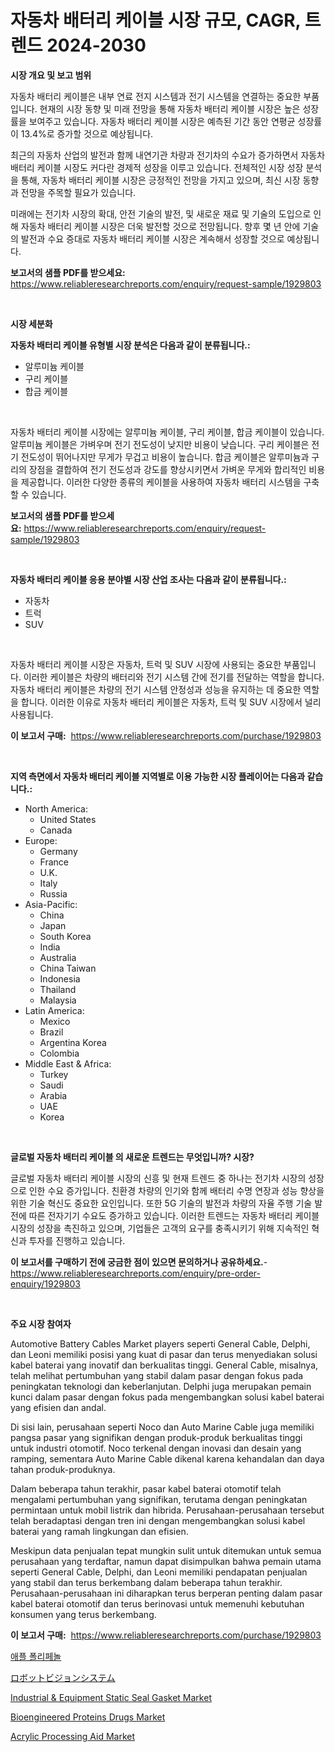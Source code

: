 <p><h1>자동차 배터리 케이블 시장 규모, CAGR, 트렌드 2024-2030</h1></p><p><strong>시장 개요 및 보고 범위</strong></p>
<p><p>자동차 배터리 케이블은 내부 연료 전지 시스템과 전기 시스템을 연결하는 중요한 부품입니다. 현재의 시장 동향 및 미래 전망을 통해 자동차 배터리 케이블 시장은 높은 성장률을 보여주고 있습니다. 자동차 배터리 케이블 시장은 예측된 기간 동안 연평균 성장률이 13.4%로 증가할 것으로 예상됩니다. </p><p>최근의 자동차 산업의 발전과 함께 내연기관 차량과 전기차의 수요가 증가하면서 자동차 배터리 케이블 시장도 커다란 경제적 성장을 이루고 있습니다. 전체적인 시장 성장 분석을 통해, 자동차 배터리 케이블 시장은 긍정적인 전망을 가지고 있으며, 최신 시장 동향과 전망을 주목할 필요가 있습니다. </p><p>미래에는 전기차 시장의 확대, 안전 기술의 발전, 및 새로운 재료 및 기술의 도입으로 인해 자동차 배터리 케이블 시장은 더욱 발전할 것으로 전망됩니다. 향후 몇 년 안에 기술의 발전과 수요 증대로 자동차 배터리 케이블 시장은 계속해서 성장할 것으로 예상됩니다.</p></p>
<p><strong>보고서의 샘플 PDF를 받으세요:</strong> <a href="https://www.reliableresearchreports.com/enquiry/request-sample/1929803">https://www.reliableresearchreports.com/enquiry/request-sample/1929803</a></p>
<p>&nbsp;</p>
<p><strong>시장 세분화</strong></p>
<p><strong>자동차 배터리 케이블 유형별 시장 분석은 다음과 같이 분류됩니다.:</strong></p>
<p><ul><li>알루미늄 케이블</li><li>구리 케이블</li><li>합금 케이블</li></ul></p>
<p>&nbsp;</p>
<p><p>자동차 배터리 케이블 시장에는 알루미늄 케이블, 구리 케이블, 합금 케이블이 있습니다. 알루미늄 케이블은 가벼우며 전기 전도성이 낮지만 비용이 낮습니다. 구리 케이블은 전기 전도성이 뛰어나지만 무게가 무겁고 비용이 높습니다. 합금 케이블은 알루미늄과 구리의 장점을 결합하여 전기 전도성과 강도를 향상시키면서 가벼운 무게와 합리적인 비용을 제공합니다. 이러한 다양한 종류의 케이블을 사용하여 자동차 배터리 시스템을 구축할 수 있습니다.</p></p>
<p><strong>보고서의 샘플 PDF를 받으세요:</strong>&nbsp;<a href="https://www.reliableresearchreports.com/enquiry/request-sample/1929803">https://www.reliableresearchreports.com/enquiry/request-sample/1929803</a></p>
<p>&nbsp;</p>
<p><strong> 자동차 배터리 케이블 응용 분야별 시장 산업 조사는 다음과 같이 분류됩니다.:</strong></p>
<p><ul><li>자동차</li><li>트럭</li><li>SUV</li></ul></p>
<p>&nbsp;</p>
<p><p>자동차 배터리 케이블 시장은 자동차, 트럭 및 SUV 시장에 사용되는 중요한 부품입니다. 이러한 케이블은 차량의 배터리와 전기 시스템 간에 전기를 전달하는 역할을 합니다. 자동차 배터리 케이블은 차량의 전기 시스템 안정성과 성능을 유지하는 데 중요한 역할을 합니다. 이러한 이유로 자동차 배터리 케이블은 자동차, 트럭 및 SUV 시장에서 널리 사용됩니다.</p></p>
<p><strong>이 보고서 구매:</strong>&nbsp; <a href="https://www.reliableresearchreports.com/purchase/1929803">https://www.reliableresearchreports.com/purchase/1929803</a></p>
<p>&nbsp;</p>
<p><strong>지역 측면에서 자동차 배터리 케이블 지역별로 이용 가능한 시장 플레이어는 다음과 같습니다.:</strong></p>
<p><ul>
    <li>
        North America:
        <ul>
            <li>United States</li>
            <li>Canada</li>
        </ul>
    </li>
    <li>
        Europe:
        <ul>
            <li>Germany</li>
            <li>France</li>
            <li>U.K.</li>
            <li>Italy</li>
            <li>Russia</li>
        </ul>
    </li>
    <li>
        Asia-Pacific:
        <ul>
            <li>China</li>
            <li>Japan</li>
            <li>South Korea</li>
            <li>India</li>
            <li>Australia</li>
            <li>China Taiwan</li>
            <li>Indonesia</li>
            <li>Thailand</li>
            <li>Malaysia</li>
        </ul>
    </li>
    <li>
        Latin America:
        <ul>
            <li>Mexico</li>
            <li>Brazil</li>
            <li>Argentina Korea</li>
            <li>Colombia</li>
        </ul>
    </li>
    <li>
        Middle East & Africa:
        <ul>
            <li>Turkey</li>
            <li>Saudi</li>
            <li>Arabia</li>
            <li>UAE</li>
            <li>Korea</li>
        </ul>
    </li>
    </ul></p>
<p>&nbsp;</p>
<p><strong>글로벌 자동차 배터리 케이블 의 새로운 트렌드는 무엇입니까? 시장?</strong></p>
<p><p>글로벌 자동차 배터리 케이블 시장의 신흥 및 현재 트렌드 중 하나는 전기차 시장의 성장으로 인한 수요 증가입니다. 친환경 차량의 인기와 함께 배터리 수명 연장과 성능 향상을 위한 기술 혁신도 중요한 요인입니다. 또한 5G 기술의 발전과 차량의 자율 주행 기술 발전에 따른 전자기기 수요도 증가하고 있습니다. 이러한 트렌드는 자동차 배터리 케이블 시장의 성장을 촉진하고 있으며, 기업들은 고객의 요구를 충족시키기 위해 지속적인 혁신과 투자를 진행하고 있습니다.</p></p>
<p><strong>이 보고서를 구매하기 전에 궁금한 점이 있으면 문의하거나 공유하세요.</strong>- <a href="https://www.reliableresearchreports.com/enquiry/pre-order-enquiry/1929803">https://www.reliableresearchreports.com/enquiry/pre-order-enquiry/1929803</a></p>
<p>&nbsp;</p>
<p><strong>주요 시장 참여자</strong></p>
<p><p>Automotive Battery Cables Market players seperti General Cable, Delphi, dan Leoni memiliki posisi yang kuat di pasar dan terus menyediakan solusi kabel baterai yang inovatif dan berkualitas tinggi. General Cable, misalnya, telah melihat pertumbuhan yang stabil dalam pasar dengan fokus pada peningkatan teknologi dan keberlanjutan. Delphi juga merupakan pemain kunci dalam pasar dengan fokus pada mengembangkan solusi kabel baterai yang efisien dan andal.</p><p>Di sisi lain, perusahaan seperti Noco dan Auto Marine Cable juga memiliki pangsa pasar yang signifikan dengan produk-produk berkualitas tinggi untuk industri otomotif. Noco terkenal dengan inovasi dan desain yang ramping, sementara Auto Marine Cable dikenal karena kehandalan dan daya tahan produk-produknya.</p><p>Dalam beberapa tahun terakhir, pasar kabel baterai otomotif telah mengalami pertumbuhan yang signifikan, terutama dengan peningkatan permintaan untuk mobil listrik dan hibrida. Perusahaan-perusahaan tersebut telah beradaptasi dengan tren ini dengan mengembangkan solusi kabel baterai yang ramah lingkungan dan efisien.</p><p>Meskipun data penjualan tepat mungkin sulit untuk ditemukan untuk semua perusahaan yang terdaftar, namun dapat disimpulkan bahwa pemain utama seperti General Cable, Delphi, dan Leoni memiliki pendapatan penjualan yang stabil dan terus berkembang dalam beberapa tahun terakhir. Perusahaan-perusahaan ini diharapkan terus berperan penting dalam pasar kabel baterai otomotif dan terus berinovasi untuk memenuhi kebutuhan konsumen yang terus berkembang.</p></p>
<p><strong>이 보고서 구매:</strong>&nbsp;&nbsp;<a href="https://www.reliableresearchreports.com/purchase/1929803">https://www.reliableresearchreports.com/purchase/1929803</a></p>
<p><p><a href="https://github.com/vseigx30c9a1j/Market-Research-Report-List-1/blob/main/1459159191059.md">애플 폴리페놀</a></p><p><a href="https://github.com/oafhukehf4709715/Market-Research-Report-List-1/blob/main/1768779191213.md">ロボットビジョンシステム</a></p><p><a href="https://issuu.com/reportprime-2/docs/industrial-equipment-static-seal-gasket-market-siz">Industrial & Equipment Static Seal Gasket Market</a></p><p><a href="https://view.publitas.com/reportprime-1/bioengineered-proteins-drugs-market-size-share-trends-analysis-report-by-material-by-type-by-end-user-by-region-and-segment-forecasts-2023-2030/">Bioengineered Proteins Drugs Market</a></p><p><a href="https://github.com/WillieWoodard/Market-Research-Report-List-3/blob/main/acrylic-processing-aid-market.md">Acrylic Processing Aid Market</a></p></p>
